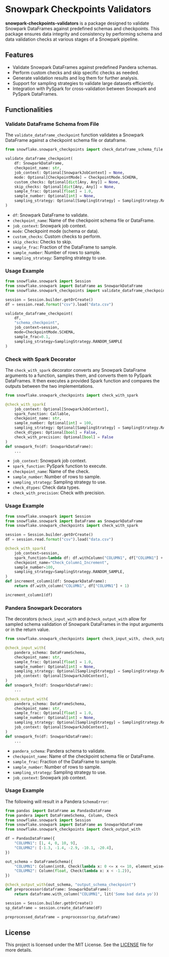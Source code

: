 # Snowpark Checkpoints Validators

**snowpark-checkpoints-validators** is a package designed to validate Snowpark DataFrames against predefined schemas and checkpoints. This package ensures data integrity and consistency by performing schema and data validation checks at various stages of a Snowpark pipeline.

## Features

- Validate Snowpark DataFrames against predefined Pandera schemas.
- Perform custom checks and skip specific checks as needed.
- Generate validation results and log them for further analysis.
- Support for sampling strategies to validate large datasets efficiently.
- Integration with PySpark for cross-validation between Snowpark and PySpark DataFrames.

## Functionalities

### Validate DataFrame Schema from File

The `validate_dataframe_checkpoint` function validates a Snowpark DataFrame against a checkpoint schema file or dataframe.

```python
from snowflake.snowpark_checkpoints import check_dataframe_schema_file

validate_dataframe_checkpoint(
    df: SnowparkDataFrame,
    checkpoint_name: str,
    job_context: Optional[SnowparkJobContext] = None,
    mode: Optional[CheckpointMode] = CheckpointMode.SCHEMA,
    custom_checks: Optional[dict[Any, Any]] = None,
    skip_checks: Optional[dict[Any, Any]] = None,
    sample_frac: Optional[float] = 1.0,
    sample_number: Optional[int] = None,
    sampling_strategy: Optional[SamplingStrategy] = SamplingStrategy.RANDOM_SAMPLE,
)
```

- `df`: Snowpark DataFrame to validate.
- `checkpoint_name`: Name of the checkpoint schema file or DataFrame.
- `job_context`: Snowpark job context.
- `mode`: Checkpoint mode (schema or data).
- `custom_checks`: Custom checks to perform.
- `skip_checks`: Checks to skip.
- `sample_frac`: Fraction of the DataFrame to sample.
- `sample_number`: Number of rows to sample.
- `sampling_strategy`: Sampling strategy to use.

### Usage Example

```python
from snowflake.snowpark import Session
from snowflake.snowpark import DataFrame as SnowparkDataFrame
from snowflake.snowpark_checkpoints import validate_dataframe_checkpoint

session = Session.builder.getOrCreate()
df = session.read.format("csv").load("data.csv")

validate_dataframe_checkpoint(
    df,
    "schema_checkpoint",
    job_context=session,
    mode=CheckpointMode.SCHEMA,
    sample_frac=0.1,
    sampling_strategy=SamplingStrategy.RANDOM_SAMPLE
)
```

### Check with Spark Decorator

The `check_with_spark` decorator converts any Snowpark DataFrame arguments to a function, samples them, and converts them to PySpark DataFrames. It then executes a provided Spark function and compares the outputs between the two implementations.

```python
from snowflake.snowpark_checkpoints import check_with_spark

@check_with_spark(
    job_context: Optional[SnowparkJobContext],
    spark_function: Callable,
    checkpoint_name: str,
    sample_number: Optional[int] = 100,
    sampling_strategy: Optional[SamplingStrategy] = SamplingStrategy.RANDOM_SAMPLE,
    check_dtypes: Optional[bool] = False,
    check_with_precision: Optional[bool] = False
)
def snowpark_fn(df: SnowparkDataFrame):
    ...
```

- `job_context`: Snowpark job context.
- `spark_function`: PySpark function to execute.
- `checkpoint_name`: Name of the check.
- `sample_number`: Number of rows to sample.
- `sampling_strategy`: Sampling strategy to use.
- `check_dtypes`: Check data types.
- `check_with_precision`: Check with precision.

### Usage Example

```python
from snowflake.snowpark import Session
from snowflake.snowpark import DataFrame as SnowparkDataFrame
from snowflake.snowpark_checkpoints import check_with_spark

session = Session.builder.getOrCreate()
df = session.read.format("csv").load("data.csv")

@check_with_spark(
    job_context=session,
    spark_function=lambda df: df.withColumn("COLUMN1", df["COLUMN1"] + 1),
    checkpoint_name="Check_Column1_Increment",
    sample_number=100,
    sampling_strategy=SamplingStrategy.RANDOM_SAMPLE,
)
def increment_column1(df: SnowparkDataFrame):
    return df.with_column("COLUMN1", df["COLUMN1"] + 1)

increment_column1(df)
```

### Pandera Snowpark Decorators

The decorators `@check_input_with` and `@check_output_with` allow for sampled schema validation of Snowpark DataFrames in the input arguments or in the return value.

```python
from snowflake.snowpark_checkpoints import check_input_with, check_output_with

@check_input_with(
    pandera_schema: DataFrameSchema,
    checkpoint_name: str,
    sample_frac: Optional[float] = 1.0,
    sample_number: Optional[int] = None,
    sampling_strategy: Optional[SamplingStrategy] = SamplingStrategy.RANDOM_SAMPLE,
    job_context: Optional[SnowparkJobContext],
)
def snowpark_fn(df: SnowparkDataFrame):
    ...

@check_output_with(
    pandera_schema: DataFrameSchema,
    checkpoint_name: str,
    sample_frac: Optional[float] = 1.0,
    sample_number: Optional[int] = None,
    sampling_strategy: Optional[SamplingStrategy] = SamplingStrategy.RANDOM_SAMPLE,
    job_context: Optional[SnowparkJobContext],
)
def snowpark_fn(df: SnowparkDataFrame):
    ...
```

- `pandera_schema`: Pandera schema to validate.
- `checkpoint_name`: Name of the checkpoint schema file or DataFrame.
- `sample_frac`: Fraction of the DataFrame to sample.
- `sample_number`: Number of rows to sample.
- `sampling_strategy`: Sampling strategy to use.
- `job_context`: Snowpark job context.

### Usage Example

The following will result in a Pandera `SchemaError`:

```python
from pandas import DataFrame as PandasDataFrame
from pandera import DataFrameSchema, Column, Check
from snowflake.snowpark import Session
from snowflake.snowpark import DataFrame as SnowparkDataFrame
from snowflake.snowpark_checkpoints import check_output_with

df = PandasDataFrame({
    "COLUMN1": [1, 4, 0, 10, 9],
    "COLUMN2": [-1.3, -1.4, -2.9, -10.1, -20.4],
})

out_schema = DataFrameSchema({
    "COLUMN1": Column(int8, Check(lambda x: 0 <= x <= 10, element_wise=True)),
    "COLUMN2": Column(float, Check(lambda x: x < -1.2)),
})

@check_output_with(out_schema, "output_schema_checkpoint")
def preprocessor(dataframe: SnowparkDataFrame):
    return dataframe.with_column("COLUMN1", lit('Some bad data yo'))

session = Session.builder.getOrCreate()
sp_dataframe = session.create_dataframe(df)

preprocessed_dataframe = preprocessor(sp_dataframe)
```

## License

This project is licensed under the MIT License. See the [LICENSE](LICENSE) file for more details.

